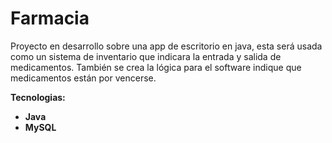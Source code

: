 # Farmacia
Proyecto en desarrollo sobre una app de escritorio en java, esta será usada como un sistema de inventario que indicara la entrada y salida de medicamentos. También se crea la lógica para el software indique que medicamentos están por vencerse.

<b>Tecnologias:<b>

<ul>
  <li>Java</li>
  <li>MySQL</li>
</ul>
